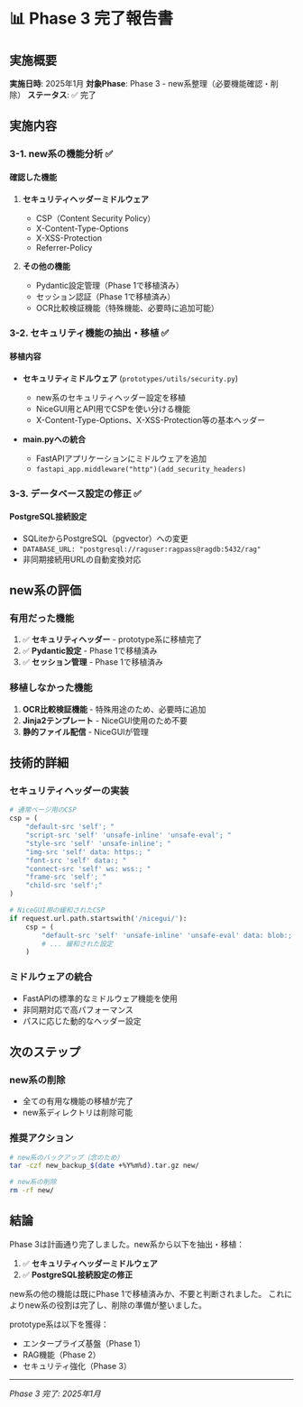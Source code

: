 # 📊 Phase 3 完了報告書

## 実施概要

**実施日時**: 2025年1月
**対象Phase**: Phase 3 - new系整理（必要機能確認・削除）
**ステータス**: ✅ 完了

## 実施内容

### 3-1. new系の機能分析 ✅

#### 確認した機能
1. **セキュリティヘッダーミドルウェア**
   - CSP（Content Security Policy）
   - X-Content-Type-Options
   - X-XSS-Protection
   - Referrer-Policy

2. **その他の機能**
   - Pydantic設定管理（Phase 1で移植済み）
   - セッション認証（Phase 1で移植済み）
   - OCR比較検証機能（特殊機能、必要時に追加可能）

### 3-2. セキュリティ機能の抽出・移植 ✅

#### 移植内容
- **セキュリティミドルウェア** (`prototypes/utils/security.py`)
  - new系のセキュリティヘッダー設定を移植
  - NiceGUI用とAPI用でCSPを使い分ける機能
  - X-Content-Type-Options、X-XSS-Protection等の基本ヘッダー

- **main.pyへの統合**
  - FastAPIアプリケーションにミドルウェアを追加
  - `fastapi_app.middleware("http")(add_security_headers)`

### 3-3. データベース設定の修正 ✅

#### PostgreSQL接続設定
- SQLiteからPostgreSQL（pgvector）への変更
- `DATABASE_URL: "postgresql://raguser:ragpass@ragdb:5432/rag"`
- 非同期接続用URLの自動変換対応

## new系の評価

### 有用だった機能
1. ✅ **セキュリティヘッダー** - prototype系に移植完了
2. ✅ **Pydantic設定** - Phase 1で移植済み
3. ✅ **セッション管理** - Phase 1で移植済み

### 移植しなかった機能
1. **OCR比較検証機能** - 特殊用途のため、必要時に追加
2. **Jinja2テンプレート** - NiceGUI使用のため不要
3. **静的ファイル配信** - NiceGUIが管理

## 技術的詳細

### セキュリティヘッダーの実装
```python
# 通常ページ用のCSP
csp = (
    "default-src 'self'; "
    "script-src 'self' 'unsafe-inline' 'unsafe-eval'; "
    "style-src 'self' 'unsafe-inline'; "
    "img-src 'self' data: https:; "
    "font-src 'self' data:; "
    "connect-src 'self' ws: wss:; "
    "frame-src 'self'; "
    "child-src 'self';"
)

# NiceGUI用の緩和されたCSP
if request.url.path.startswith('/nicegui/'):
    csp = (
        "default-src 'self' 'unsafe-inline' 'unsafe-eval' data: blob:; "
        # ... 緩和された設定
    )
```

### ミドルウェアの統合
- FastAPIの標準的なミドルウェア機能を使用
- 非同期対応で高パフォーマンス
- パスに応じた動的なヘッダー設定

## 次のステップ

### new系の削除
- 全ての有用な機能の移植が完了
- new系ディレクトリは削除可能

### 推奨アクション
```bash
# new系のバックアップ（念のため）
tar -czf new_backup_$(date +%Y%m%d).tar.gz new/

# new系の削除
rm -rf new/
```

## 結論

Phase 3は計画通り完了しました。new系から以下を抽出・移植：

1. ✅ **セキュリティヘッダーミドルウェア**
2. ✅ **PostgreSQL接続設定の修正**

new系の他の機能は既にPhase 1で移植済みか、不要と判断されました。
これによりnew系の役割は完了し、削除の準備が整いました。

prototype系は以下を獲得：
- エンタープライズ基盤（Phase 1）
- RAG機能（Phase 2）
- セキュリティ強化（Phase 3）

---
*Phase 3 完了: 2025年1月*